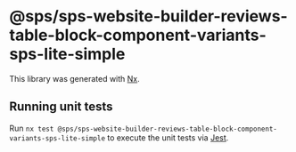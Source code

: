 # @sps/sps-website-builder-reviews-table-block-component-variants-sps-lite-simple

This library was generated with [Nx](https://nx.dev).

## Running unit tests

Run `nx test @sps/sps-website-builder-reviews-table-block-component-variants-sps-lite-simple` to execute the unit tests via [Jest](https://jestjs.io).
